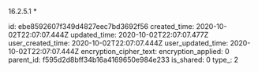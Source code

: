 16.2.5.1 *

id: ebe8592607f349d4827eec7bd3692f56
created_time: 2020-10-02T22:07:07.444Z
updated_time: 2020-10-02T22:07:07.477Z
user_created_time: 2020-10-02T22:07:07.444Z
user_updated_time: 2020-10-02T22:07:07.444Z
encryption_cipher_text: 
encryption_applied: 0
parent_id: f595d2d8bff34b16a4169650e984e233
is_shared: 0
type_: 2